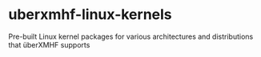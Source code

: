 # uberxmhf-linux-kernels
Pre-built Linux kernel packages for various architectures and distributions that überXMHF supports
